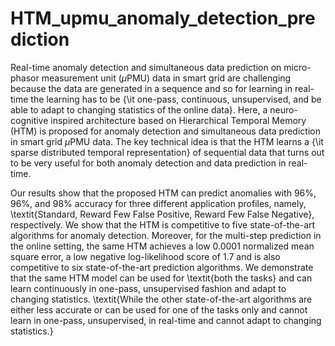 # HTM_upmu_anomaly_detection_prediction

Real-time anomaly detection and simultaneous data prediction on micro-phasor measurement unit ($\mu$PMU) data in smart grid are challenging because the data are generated in a sequence and so for learning in real-time the learning has to be {\it one-pass, continuous, unsupervised, and be able to adapt to changing statistics of the online data}. Here, a neuro-cognitive inspired architecture based on Hierarchical Temporal Memory (HTM) is proposed for anomaly detection and simultaneous data prediction in smart grid $\mu$PMU data. The key technical idea is that the HTM learns a {\it sparse distributed temporal representation} of sequential data that turns out to be very useful for both anomaly detection and data prediction in real-time.

Our results show that the proposed HTM can predict anomalies with 96\%, 96\%, and 98\% accuracy for three different application profiles, namely, \textit{Standard, Reward Few False Positive, Reward Few False Negative}, respectively. We show that the HTM is competitive to five state-of-the-art algorithms for anomaly detection. Moreover, for the multi-step prediction in the online setting, the same HTM achieves a low 0.0001 normalized mean square error, a low negative log-likelihood score of 1.7 and is also competitive to six state-of-the-art prediction algorithms. We demonstrate that the same HTM model can be used for \textit{both the tasks} and can learn continuously in one-pass, unsupervised fashion and adapt to changing statistics. \textit{While the other state-of-the-art algorithms are either less accurate or can be used for one of the tasks only and cannot learn in one-pass, unsupervised, in real-time and cannot adapt to changing statistics.}
